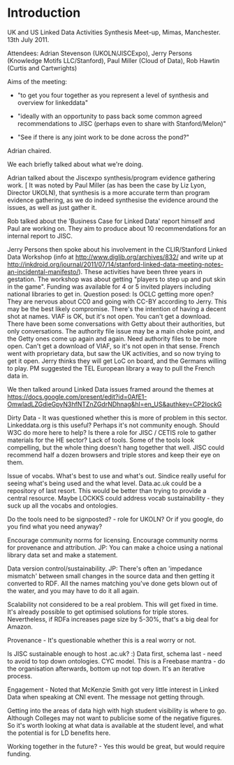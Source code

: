 # Introduction #
UK and US Linked Data Activities Synthesis Meet-up, Mimas, Manchester. 13th July 2011.

Attendees: Adrian Stevenson (UKOLN/JISCExpo), Jerry Persons (Knowledge Motifs LLC/Stanford), Paul Miller (Cloud of Data), Rob Hawtin (Curtis and Cartwrights)

Aims of the meeting:

- "to get you four together as you represent a level of synthesis and overview for linkeddata"

- "ideally with an opportunity to pass back some common agreed recommendations to JISC (perhaps even to share with Stanford/Melon)"

- "See if there is any joint work to be done across the pond?"

Adrian chaired.

We each briefly talked about what we're doing.

Adrian talked about the Jiscexpo synthesis/program evidence gathering work. [ It was noted by Paul Miller (as has been the case by Liz Lyon, Director UKOLN), that synthesis is a more accurate term than program evidence gathering, as we do indeed synthesise the evidence around the issues, as well as just gather it.

Rob talked about the 'Business Case for Linked Data' report himself and Paul are working on. They aim to produce about 10 recommendations for an internal report to JISC.

Jerry Persons then spoke about his involvement in the CLIR/Stanford Linked Data Workshop (info at http://www.diglib.org/archives/832/ and write up at http://inkdroid.org/journal/2011/07/14/stanford-linked-data-meeting-notes-an-incidental-manifesto/). These activities have been three years in gestation. The workshop was about getting "players to step up and put skin in the game".  Funding was available for 4 or 5 invited players including national libraries to get in.
Question posed: Is OCLC getting more open? They are nervous about CC0 and going with CC-BY according to Jerry. This may be the best likely compromise. There's the intention of having a decent shot at names. VIAF is OK, but it's not open. You can't get a download. There have been some conversations with Getty about their authorities, but only conversations.
The authority file issue may be a main choke point, and the Getty ones come up again and again. Need authority files to be more open. Can't get a download of VIAF, so it's not open in that sense.
French went with proprietary data, but saw the UK activities, and so now trying to get it open.  Jerry thinks they will get LoC on board, and the  Germans willing to play. PM suggested the TEL European library a way to pull the French data in.

We then talked around Linked Data issues framed around the themes at https://docs.google.com/present/edit?id=0AfE1-OmwladLZGdieGpyN3hfNTZnZGdrNDhnag&hl=en_US&authkey=CP2IockG

Dirty Data - It was questioned whether this is more of problem in this sector.
Linkeddata.org is this useful?  Perhaps it's not community enough.
Should W3C do more here to help?
 Is there a role for JISC / CETIS role to gather materials for the HE sector?
Lack of tools. Some of the tools look compelling, but the whole thing doesn't hang together that well.
 JISC could recommend half a dozen browsers and triple stores and keep their eye on them.

Issue of vocabs. What's best to use and what's out. Sindice really useful for seeing what's being used and the what level.
 Data.ac.uk could be a repository of last resort. This would be better than trying to provide a central resource.
 Maybe LOCKKS could address vocab sustainability -  they suck up all the vocabs and ontologies.

 Do the tools need to be signposted? - role for UKOLN? Or if you google, do you find what you need anyway?

 Encourage community norms for licensing.
 Encourage community norms for provenance and attribution.
JP: You can make a choice using a national library data set and make a statement.

Data version control/sustainability. JP: There's often an 'impedance mismatch' between small changes in the source data and then getting it converted to RDF. All the names matching you've done gets blown out of the water, and you may have to do it all again.

Scalability not considered to be a real problem. This will get fixed in time. It's already possible to get optimised solutions for triple stores.
Nevertheless, if RDFa increases page size by 5-30%, that's a big deal for Amazon.

Provenance - It's questionable whether this is a real worry or not.

Is JISC sustainable enough to host .ac.uk? :) Data first, schema last - need to avoid to top down ontologies. CYC model. This is a Freebase mantra - do the organisation afterwards, bottom up not top down. It's an iterative process.

Engagement - Noted that McKenzie Smith got very little interest in Linked Data when speaking at CNI event. The message not getting through.

 Getting into the areas of data high with high student visibility is where to go. Although Colleges may not want to publicise some of the negative figures. So it's worth looking at what data is available at the student level, and what the potential is for LD benefits here.

Working together in the future? - Yes this would be great, but would require funding.